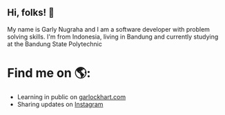 ## Hi, folks! 👋


My name is Garly Nugraha and I am a software developer with problem solving skills. I'm from Indonesia, living in Bandung and currently studying at the Bandung State Polytechnic


# Find me on 🌎:
- Learning in public on <a href="https://www.garlynugraha.com">garlockhart.com</a>
- Sharing updates on <a href="https://instagram.com/garlockhart">Instagram</a>

